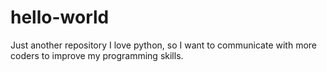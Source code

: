 # hello-world
Just another repository
I love python, so I want to communicate with more coders to improve my programming skills. 
